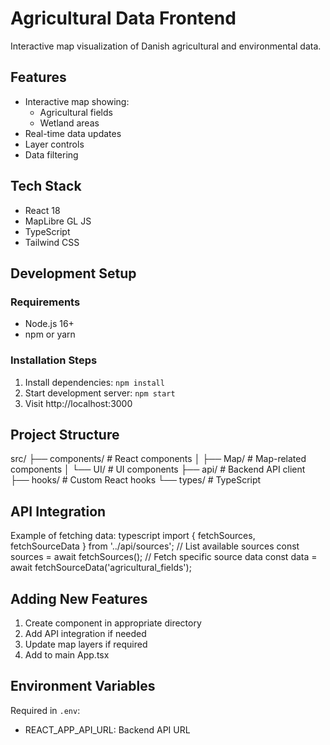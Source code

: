 # Agricultural Data Frontend

Interactive map visualization of Danish agricultural and environmental data.

## Features
- Interactive map showing:
  - Agricultural fields
  - Wetland areas
- Real-time data updates
- Layer controls
- Data filtering

## Tech Stack
- React 18
- MapLibre GL JS
- TypeScript
- Tailwind CSS

## Development Setup

### Requirements
- Node.js 16+
- npm or yarn

### Installation Steps
1. Install dependencies: `npm install`
2. Start development server: `npm start`
3. Visit http://localhost:3000

## Project Structure

src/
├── components/ # React components
│ ├── Map/ # Map-related components
│ └── UI/ # UI components
├── api/ # Backend API client
├── hooks/ # Custom React hooks
└── types/ # TypeScript 


## API Integration

Example of fetching data:
typescript
import { fetchSources, fetchSourceData } from '../api/sources';
// List available sources
const sources = await fetchSources();
// Fetch specific source data
const data = await fetchSourceData('agricultural_fields');

## Adding New Features
1. Create component in appropriate directory
2. Add API integration if needed
3. Update map layers if required
4. Add to main App.tsx

## Environment Variables
Required in `.env`:
- REACT_APP_API_URL: Backend API URL